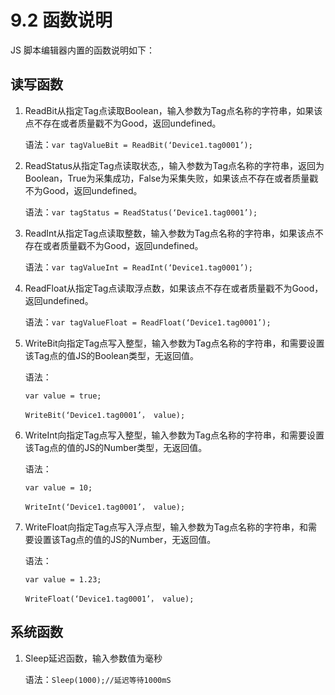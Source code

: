 # 9.2 函数说明

JS 脚本编辑器内置的函数说明如下：

## 读写函数

1. ReadBit从指定Tag点读取Boolean，输入参数为Tag点名称的字符串，如果该点不存在或者质量戳不为Good，返回undefined。

   语法：`var tagValueBit = ReadBit(‘Device1.tag0001’);`

2. ReadStatus从指定Tag点读取状态,，输入参数为Tag点名称的字符串，返回为Boolean，True为采集成功，False为采集失败，如果该点不存在或者质量戳不为Good，返回undefined。

   语法：`var tagStatus = ReadStatus(‘Device1.tag0001’);`

3. ReadInt从指定Tag点读取整数，输入参数为Tag点名称的字符串，如果该点不存在或者质量戳不为Good，返回undefined。

   语法：`var tagValueInt = ReadInt(‘Device1.tag0001’);`

4. ReadFloat从指定Tag点读取浮点数，如果该点不存在或者质量戳不为Good，返回undefined。

   语法：`var tagValueFloat = ReadFloat(‘Device1.tag0001’);`

5. WriteBit向指定Tag点写入整型，输入参数为Tag点名称的字符串，和需要设置该Tag点的值JS的Boolean类型，无返回值。

   语法：

   `var value = true;`

   `WriteBit(‘Device1.tag0001’， value);`

6. WriteInt向指定Tag点写入整型，输入参数为Tag点名称的字符串，和需要设置该Tag点的值的JS的Number类型，无返回值。

   语法：

   `var value = 10;`

   `WriteInt(‘Device1.tag0001’， value);`

7. WriteFloat向指定Tag点写入浮点型，输入参数为Tag点名称的字符串，和需要设置该Tag点的值的JS的Number，无返回值。

   语法：

   `var value = 1.23;`

   `WriteFloat(‘Device1.tag0001’， value);`

## 系统函数

1. Sleep延迟函数，输入参数值为毫秒

   语法：`Sleep(1000);//延迟等待1000mS`



